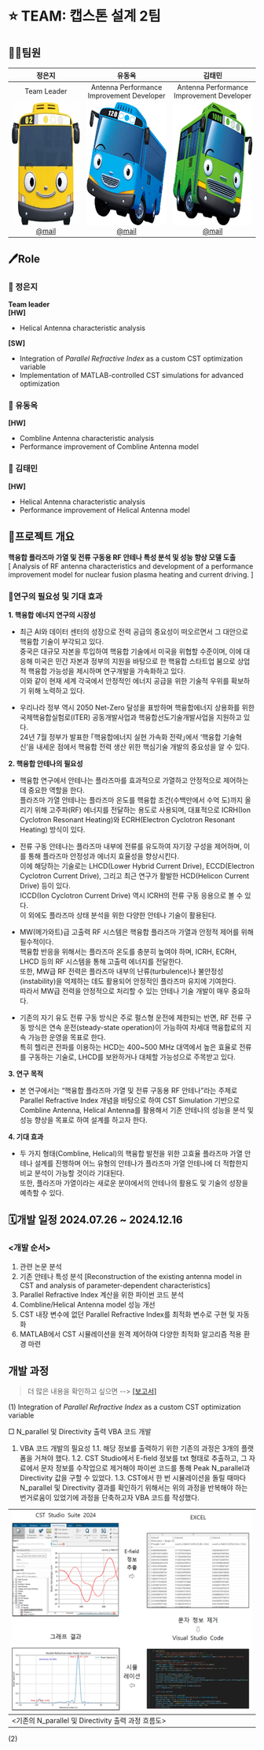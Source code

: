 # :star: TEAM: 캡스톤 설계 2팀  

## 🙋‍♂️팀원

| **정은지** | **유동옥** | **김태민** |
|:----------:|:----------:|:----------:|
| Team Leader | Antenna Performance <br> Improvement Developer | Antenna Performance <br> Improvement Developer |
| [<img src="/History/img/profile1.webp" width="250" height="250"><br />@mail](mailto:eunjijung1107@gmail.com) | [<img src="/History/img/profile2.png" width="250" height="250"><br />@mail](mailto:avanet9479@kw.ac.kr) | [<img src="/History/img/profile3.png" width="250" height="250"><br />@mail](mailto:steve3588@naver.com) |




## 🖊️Role

### :wolf: 정은지
**Team leader**<br>
**[HW]**
- Helical Antenna characteristic analysis <br>

**[SW]** 
- Integration of _Parallel Refractive Index_ as a custom CST optimization variable
- Implementation of MATLAB-controlled CST simulations for advanced optimization



### :tiger: 유동옥
**[HW]**
- Combline Antenna characteristic analysis
- Performance improvement of Combline Antenna model


###	:dragon: 김태민
**[HW]**
- Helical Antenna characteristic analysis
- Performance improvement of Helical Antenna model




## 🚀프로젝트 개요
**핵융합 플라즈마 가열 및 전류 구동용 RF 안테나 특성 분석 및 성능 향상 모델 도출** <br>
[ Analysis of RF antenna characteristics and development of a performance improvement model for nuclear fusion plasma heating and current driving. ]<br>


### 🧐연구의 필요성 및 기대 효과

**1. 핵융합 에너지 연구의 시장성**

- 최근 AI와 데이터 센터의 성장으로 전력 공급의 중요성이 떠오르면서 그 대안으로 핵융합 기술이 부각되고 있다.<br>중국은 대규모 자본을 투입하여 핵융합 기술에서 미국을 위협할 수준이며, 이에 대응해 미국은 민간 자본과 정부의 지원을 바탕으로 한 핵융합 스타트업 붐으로 상업적 핵융합 가능성을 제시하며 연구개발을 가속화하고 있다.<br> 이와 같이 현재 세계 각국에서 안정적인 에너지 공급을 위한 기술적 우위를 확보하기 위해 노력하고 있다. 

- 우리나라 정부 역시 2050 Net-Zero 달성을 표방하며 핵융합에너지 상용화를 위한 국제핵융합실험로(ITER) 공동개발사업과 핵융합선도기술개발사업을 지원하고 있다. <br>24년 7월 정부가 발표한 ｢핵융합에너지 실현 가속화 전략｣에서 ‘핵융합 기술혁신’을 내세운 점에서 핵융합 전력 생산 위한 핵심기술 개발의 중요성을 알 수 있다. 


**2. 핵융합 안테나의 필요성**

- 핵융합 연구에서 안테나는 플라즈마를 효과적으로 가열하고 안정적으로 제어하는 데 중요한 역할을 한다. <br> 플라즈마 가열 안테나는 플라즈마 온도를 핵융합 조건(수백만에서 수억 도)까지 올리기 위해 고주파(RF) 에너지를 전달하는 용도로 사용되며, 대표적으로 ICRH(Ion Cyclotron Resonant Heating)와 ECRH(Electron Cyclotron Resonant Heating) 방식이 있다.

- 전류 구동 안테나는 플라즈마 내부에 전류를 유도하여 자기장 구성을 제어하며, 이를 통해 플라즈마 안정성과 에너지 효율성을 향상시킨다. <br> 이에 해당하는 기술로는 LHCD(Lower Hybrid Current Drive), ECCD(Electron Cyclotron Current Drive), 그리고 최근 연구가 활발한 HCD(Helicon Current Drive) 등이 있다.<br>  ICCD(Ion Cyclotron Current Drive) 역시 ICRH의 전류 구동 응용으로 볼 수 있다. <br> 이 외에도 플라즈마 상태 분석을 위한 다양한 안테나 기술이 활용된다.

- MW(메가와트)급 고출력 RF 시스템은 핵융합 플라즈마 가열과 안정적 제어를 위해 필수적이다.<br>핵융합 반응을 위해서는 플라즈마 온도를 충분히 높여야 하며, ICRH, ECRH, LHCD 등의 RF 시스템을 통해 고출력 에너지를 전달한다. <br>또한, MW급 RF 전력은 플라즈마 내부의 난류(turbulence)나 불안정성(instability)을 억제하는 데도 활용되어 안정적인 플라즈마 유지에 기여한다. <br>따라서 MW급 전력을 안정적으로 처리할 수 있는 안테나 기술 개발이 매우 중요하다.

- 기존의 자기 유도 전류 구동 방식은 주로 펄스형 운전에 제한되는 반면, RF 전류 구동 방식은 연속 운전(steady-state operation)이 가능하여 차세대 핵융합로의 지속 가능한 운영을 목표로 한다. <br> 특히 헬리콘 전파를 이용하는 HCD는 400~500 MHz 대역에서 높은 효율로 전류를 구동하는 기술로, LHCD를 보완하거나 대체할 가능성으로 주목받고 있다.


**3. 연구 목적**

- 본 연구에서는 “핵융합 플라즈마 가열 및 전류 구동용 RF 안테나”라는 주제로 Parallel Refractive Index 개념을 바탕으로 하여 CST Simulation 기반으로 Combline Antenna, Helical Antenna를 활용해서 기존 안테나의 성능을 분석 및 성능 향상을 목표로 하여 설계를 하고자 한다.

**4. 기대 효과**

- 두 가지 형태(Combline, Helical)의 핵융합 발전을 위한 고효율 플라즈마 가열 안테나 설계를 진행하며 어느 유형의 안테나가 플라즈마 가열 안테나에 더 적합한지 비교 분석이 가능할 것이라 기대된다. <br>또한, 플라즈마 가열이라는 새로운 분야에서의 안테나의 활용도 및 기술의 성장을 예측할 수 있다.

## 🗓️개발 일정 2024.07.26 ~ 2024.12.16

### <개발 순서>

1. 관련 논문 분석                
2. 기존 안테나 특성 분석
[Reconstruction of the existing antenna model in CST and analysis of parameter-dependent characteristics]
3. Parallel Refractive Index 계산을 위한 파이썬 코드 분석            
4. Combline/Helical Antenna model 성능 개선
5. CST 내장 변수에 없던 Parallel Refractive Index를 최적화 변수로 구현 및 자동화      
6. MATLAB에서 CST 시뮬레이션을 원격 제어하여 다양한 최적화 알고리즘 적용 환경 마련   

## 개발 과정
> 더 많은 내용을 확인하고 싶으면 --> [[보고서]](/Project/오성욱교수님_캡스톤설계2_2팀_최종%20보고서.pdf)


(1) Integration of _Parallel Refractive Index_ as a custom CST optimization variable

□ N_parallel 및 Directivity 출력 VBA 코드 개발
1. VBA 코드 개발의 필요성
1.1. 해당 정보를 출력하기 위한 기존의 과정은 3개의 플랫폼을 거쳐야 했다.
1.2. CST Studio에서 E-field 정보를 txt 형태로 추출하고, 그 자료에서 문자 정보를 수작업으로 제거해야 파이썬 코드를 통해 Peak N_parallel과 Directivity 값을 구할 수 있었다.
1.3. CST에서 한 번 시뮬레이션을 돌릴 때마다 N_parallel 및 Directivity 결과를 확인하기 위해서는 위의 과정을 반복해야 하는 번거로움이 있었기에 과정을 단축하고자 VBA 코드를 작성했다. 

|<img src="/History/img/img1.png" width="600" >|
--|
|<div align = "middel"> <기존의 N_parallel 및 Directivity 출력 과정 흐름도>|

(2)
